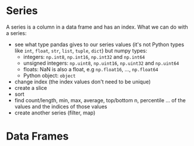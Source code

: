 # Series

A series is a column in a data frame and has an index. What we can do with a series:
  - see what type pandas gives to our series values (it's not Python types like `int`, `float`, `str`, `list`, `tuple`, `dict`) but numpy types:
      - integers: `np.int8`, `np.int16`, `np.int32` and `np.int64`
      - unsigned integers: `np.uint8`, `np.uint16`, `np.uint32` and `np.uint64`
      - floats: NaN is also a float, e.g `np.float16`, ..., `np.float64`
      - Python object: `object`
  - change index (the index values don't need to be unique)
  - create a slice
  - sort
  - find count/length, min, max, average, top/bottom n, percentile ... of the values and the indices of those values
  - create another series (filter, map)

# Data Frames

